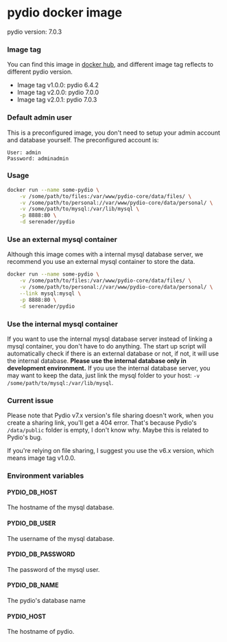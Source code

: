 # pydio docker image

pydio version: 7.0.3

### Image tag

You can find this image in [docker hub](https://hub.docker.com/r/serenader/pydio/), and different image tag reflects to different pydio version.

- Image tag v1.0.0: pydio 6.4.2
- Image tag v2.0.0: pydio 7.0.0
- Image tag v2.0.1: pydio 7.0.3

### Default admin user

This is a preconfigured image, you don't need to setup your admin account and database yourself. The preconfigured account is:

```
User: admin
Password: adminadmin
```

### Usage

```bash
docker run --name some-pydio \
    -v /some/path/to/files:/var/www/pydio-core/data/files/ \
    -v /some/path/to/personal://var/www/pydio-core/data/personal/ \
    -v /some/path/to/mysql:/var/lib/mysql \
    -p 8888:80 \
    -d serenader/pydio
```

### Use an external mysql container

Although this image comes with a internal mysql database server, we recommend you use an external mysql container to store the data.

```bash
docker run --name some-pydio \
    -v /some/path/to/files:/var/www/pydio-core/data/files/ \
    -v /some/path/to/personal://var/www/pydio-core/data/personal/ \
    --link mysql:mysql \
    -p 8888:80 \
    -d serenader/pydio
```

### Use the internal mysql container

If you want to use the internal mysql database server instead of linking a mysql container, you don't have to do anything. The start up script will automatically check if there is an external database or not, if not, it will use the internal database. **Please use the internal database only in development environment.** If you use the internal database server, you may want to keep the data, just link the mysql folder to your host: `-v /some/path/to/mysql:/var/lib/mysql`.

### Current issue

Please note that Pydio v7.x version's file sharing doesn't work, when you create a sharing link, you'll get a 404 error. That's because Pydio's `/data/public` folder is empty, I don't know why. Maybe this is related to Pydio's bug.

If you're relying on file sharing, I suggest you use the v6.x version, which means image tag v1.0.0.

### Environment variables

#### PYDIO_DB_HOST

The hostname of the mysql database.

#### PYDIO_DB_USER

The username of the mysql database.

#### PYDIO_DB_PASSWORD

The password of the mysql user.

#### PYDIO_DB_NAME

The pydio's database name

#### PYDIO_HOST

The hostname of pydio.
